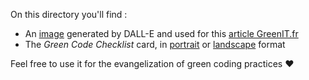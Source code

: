 On this directory you'll find :
- An [image](thumbnail.png) generated by DALL-E and used for this [article GreenIT.fr](https://www.greenit.fr/2023/02/14/ecoconception-mobile-les-bonnes-pratiques/)
- The *Green Code Checklist* card, in [portrait](green-code-checklist-portrait.png) or [landscape](green-code-checklist-landscape.png) format

Feel free to use it for the evangelization of green coding practices ❤️
